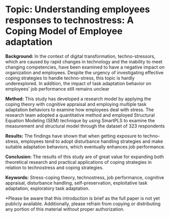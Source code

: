 # Topic: Understanding employees responses to technostress: A Coping Model of Employee adaptation

**Background:** In the context of digital transformation, techno-stressors, which are caused by rapid changes in technology and the inability to meet changing competencies, have been examined to have a negative impact on organization and employees. Despite the urgency of investigating effective coping strategies to handle techno-stress, this topic is hardly underexplored. In addition, the impact of task adaptation behavior on employees’ job performance still remains unclear

**Method:** This study has developed a research model by applying the coping theory with cognitive appraisal and employing multiple task adaptation behaviors to examine how employees deal with stress. The research team adopted a quantitative method and employed Structural Equation Modeling (SEM) technique by using SmartPLS to examine the measurement and structural model through the dataset of 323 respondents 

**Results:**  The findings have shown that when getting exposure to techno-stress, employees tend to adopt disturbance handling strategies and make suitable adaptation behaviors, which eventually enhances job performance. 

**Conclusion:** The results of this study are of great value for expanding both theoretical research and practical applications of coping strategies in relation to technostress and coping strategies.

**Keywords:** Stress-coping theory, technostress, job performance, cognitive appraisal, disturbance handling, self-preservation, exploitative task adaptation, exploratory task adaptation.

*Please be aware that this introduction is brief as the full paper is not yet publicly available. Additionally, please refrain from copying or distributing any portion of this material without proper authorization.
